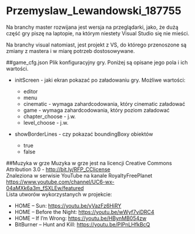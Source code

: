 # Przemyslaw_Lewandowski_187755

Na branchy master rozwijana jest wersja na przeglądarki, jako, 
że dużą część gry piszę na laptopie, na którym niestety Visual Studio się nie mieści.

Na branchy visual natomiast, jest projekt z VS, do którego przenoszone są zmiany z mastera
i w miarę potrzeb dostosowywane.

##game_cfg.json
Plik konfiguracyjny gry. Poniżej są opisane jego pola i ich wartości.
* initScreen - jaki ekran pokazać po załadowaniu gry. Możliwe wartości:
	- editor
	- menu
	- cinematic - wymaga zahardcodowania, który cinematic załadować
	- game - wymaga zahardcodowania, który poziom załadować
	- chapter_choose - j.w.
	- level_choose - j.w.

* showBorderLines - czy pokazać boundingBoxy obiektów
	+ true
	+ false

##Muzyka w grze
Muzyka w grze jest na licencji Creative Commons Attribution 3.0 - http://bit.ly/RFP_CClicense  
Znaleziona w serwisie YouTube na kanale RoyaltyFreePlanet https://www.youtube.com/channel/UC6-wx-04aMXk6a3m_fSXLEw/featured  
Lista utworów wykorzystanych w projekcie:  

* HOME – Sun: https://youtu.be/yVazFz6HiRY
* HOME – Before the Night: https://youtu.be/wWyf7viDRC4
* HOME – If I’m Wrong: https://youtu.be/HBynMB054zw
* BitBurner – Hunt and Kill: https://youtu.be/PIPnLHfkBcQ
